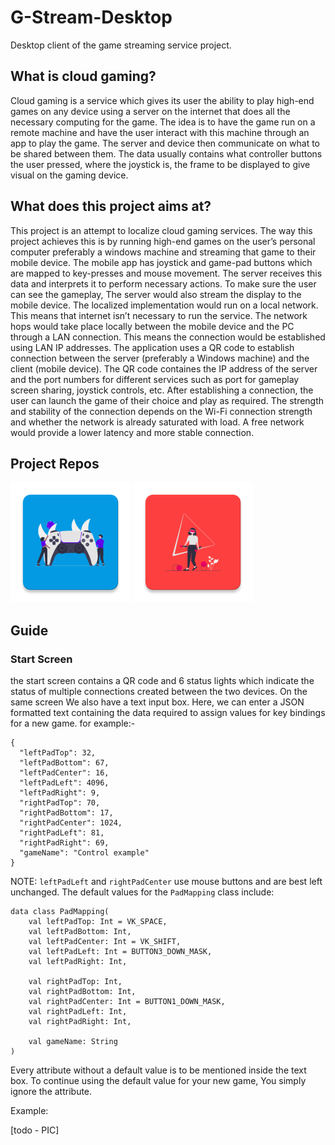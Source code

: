 # G-Stream-Desktop

Desktop client of the game streaming service project.

## What is cloud gaming?

Cloud gaming is a service which gives its user the ability to play high-end games on any device using a server on the internet that does all the necessary computing for the game. The idea is to have the game run on a remote machine and have the user interact with this machine through an app to play the game. The server and device then communicate on what to be shared between them. The data usually contains what controller buttons the user pressed, where the joystick is, the frame to be displayed to give visual on the gaming device.

## What does this project aims at?

This project is an attempt to localize cloud gaming services. The way this project achieves this is by running high-end games on the user’s personal computer preferably a windows machine and streaming that game to their mobile device. The mobile app has joystick and game-pad buttons which are mapped to key-presses and mouse movement. The server receives this data and interprets it to perform necessary actions. To make sure the user can see the gameplay, The server would also stream the display to the mobile device. The localized implementation would run on a local network. This means that internet isn’t necessary to run the service. The network hops would take place locally between the mobile device and the PC through a LAN connection. This means the connection would be established using LAN IP addresses. The application uses a QR code to establish connection between the server (preferably a Windows machine) and the client (mobile device). The QR code containes the IP address of the server and the port numbers for different services such as port for gameplay screen sharing, joystick controls, etc. After establishing a connection, the user can launch the game of their choice and play as required. The strength and stability of the connection depends on the Wi-Fi connection strength and whether the network is already saturated with load. A free network would provide a lower latency and more stable connection.

## Project Repos

[![Game - Stream android app icon](https://github.com/Vaishnav-Kanhirathingal/G-Stream-MOBILE/blob/main/app/src/main/res/mipmap-xxxhdpi/ic_launcher.png?raw=true "[Game - Stream Mobile] - This app is responsible for sending control signals to the desktop side. It also displays gameplay streamed from the PC")](https://github.com/Vaishnav-Kanhirathingal/G-Stream-MOBILE)
[![Game - Stream desktop app icon](https://github.com/Vaishnav-Kanhirathingal/G-Stream-Desktop/blob/main/src/main/resources/app_icon_mipmap/mipmap-xxxhdpi/ic_launcher.png?raw=true "[Game - Stream Desktop] - This app is responsible for recieving control signals from the android side. It also streams gameplay to the android device")](https://github.com/Vaishnav-Kanhirathingal/G-Stream-Desktop)

## Guide

### Start Screen

the start screen contains a QR code and 6 status lights which indicate the status of multiple connections created
between the two devices. On the same screen We also have a text input box. Here, we can enter a JSON formatted text
containing the data required to assign values for key bindings for a new game. for example:-

```
{
  "leftPadTop": 32,
  "leftPadBottom": 67,
  "leftPadCenter": 16,
  "leftPadLeft": 4096,
  "leftPadRight": 9,
  "rightPadTop": 70,
  "rightPadBottom": 17,
  "rightPadCenter": 1024,
  "rightPadLeft": 81,
  "rightPadRight": 69,
  "gameName": "Control example"
}
```

NOTE: `leftPadLeft` and `rightPadCenter` use mouse buttons and are best left unchanged. The default values for the `PadMapping` class include:

```
data class PadMapping(
    val leftPadTop: Int = VK_SPACE,
    val leftPadBottom: Int,
    val leftPadCenter: Int = VK_SHIFT,
    val leftPadLeft: Int = BUTTON3_DOWN_MASK,
    val leftPadRight: Int,

    val rightPadTop: Int,
    val rightPadBottom: Int,
    val rightPadCenter: Int = BUTTON1_DOWN_MASK,
    val rightPadLeft: Int,
    val rightPadRight: Int,

    val gameName: String
)
```
Every attribute without a default value is to be mentioned inside the text box. To continue using the default value for your new game, You simply ignore the attribute.

Example:

[todo - PIC]